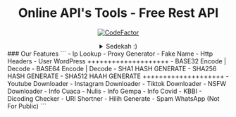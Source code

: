 <div align="center">
 
# Online API's Tools - Free Rest API
[![CodeFactor](https://www.codefactor.io/repository/github/athallahdzaki/freerestapi2/badge)](https://www.codefactor.io/repository/github/athallahdzaki/freerestapi2)
<details>
 <summary>Sedekah :)</summary>

 [![Saweria](https://chrientmip.xyz/content/images/2020/04/saweriadotco.jpg)](https://saweria.co/freerestapi)
 [![Trakteer](https://cdn.trakteer.id/images/mix/navbar-logo.png)](https://trakteer.id/freerestapi)
 
</details>
</div>
### Our Features
```
 - Ip Lookup
 - Proxy Generator
 - Fake Name
 - Http Headers
 - User WordPress
 ++++++++++++++++++++
 - BASE32 Encode | Decode
 - BASE64 Encode | Decode
 - SHA1 HASH GENERATE
 - SHA256 HASH GENERATE
 - SHA512 HAAH GENERATE
 ++++++++++++++++++++
 - Youtube Downloader
 - Instagram Downloader
 - Tiktok Downloader
 - NSFW Downloader
 - Info Cuaca
 - Nulis
 - Info Gempa
 - Info Covid
 - KBBI
 - Dicoding Checker
 - URl Shortner
 - Hilih Generate
 - Spam WhatsApp  (Not For Public)
```